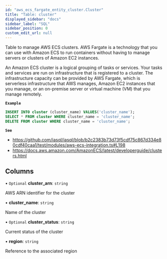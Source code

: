 ```yaml
---
id: "aws_ecs_fargate_entity_cluster.Cluster"
title: "Table: cluster"
displayed_sidebar: "docs"
sidebar_label: "SQL"
sidebar_position: 0
custom_edit_url: null
---
```


Table to manage AWS ECS clusters. AWS Fargate is a technology that you can use with Amazon ECS to run containers
without having to manage servers or clusters of Amazon EC2 instances.

An Amazon ECS cluster is a logical grouping of tasks or services. Your tasks and services are run on infrastructure that is registered to a cluster.
The infrastructure capacity can be provided by AWS Fargate, which is serverless infrastructure that AWS manages, Amazon EC2 instances that you manage,
or an on-premise server or virtual machine (VM) that you manage remotely.

**`Example`**

```sql TheButton[Manage an ECS cluster]="Manage an ECS cluster"
INSERT INTO cluster (cluster_name) VALUES('cluster_name');
SELECT * FROM cluster WHERE cluster_name = 'cluster_name';
DELETE FROM cluster WHERE cluster_name = 'cluster_name';
```

**`See`**

 - https://github.com/iasql/iasql/blob/b2c2383b73d73f5cdf75c867d334e80cdf40caa1/test/modules/aws-ecs-integration.ts#L198
 - https://docs.aws.amazon.com/AmazonECS/latest/developerguide/clusters.html

## Columns

• `Optional` **cluster\_arn**: `string`

AWS ARN identifier for the cluster

• **cluster\_name**: `string`

Name of the cluster

• `Optional` **cluster\_status**: `string`

Current status of the cluster

• **region**: `string`

Reference to the associated region
